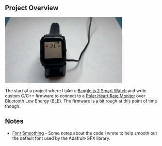## Project Overview
![Demo of Watch Animation](photos/demo-animation.gif)

The start of a project where I take a [Bangle.js 2 Smart Watch](https://www.espruino.com/Bangle.js2) and write custom C/C++ firmware to connect to a [Polar Heart Rate Monitor](https://www.polar.com/us-en/products/heart-rate-sensors) over Bluetooth Low Energy (BLE). The firmware is a bit rough at this point of time though.

## Notes
* [Font Smoothing](https://github.com/adamgreen/nrf52-SmartWatch/blob/main/docs/FontSmoothing.md#font-smoothing) - Some notes about the code I wrote to help smooth out the default font used by the Adafruit-GFX library.
